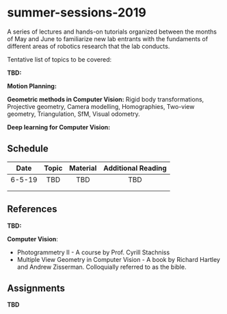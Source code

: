 # summer-sessions-2019

A series of lectures and hands-on tutorials organized between the months of May and June to familiarize new lab entrants with the fundaments of different areas of robotics research that the lab conducts.

Tentative list of topics to be covered:

**TBD:**

**Motion Planning:**

**Geometric methods in Computer Vision:** Rigid body transformations, Projective geometry, Camera modelling, Homographies, Two-view geometry, Triangulation, SfM, Visual odometry.

**Deep learning for Computer Vision:**


## Schedule

| Date | Topic | Material | Additional Reading |
|:-------:|:-------:|:-----------:|:-----------:
| 6-5-19| TBD | TBD | TBD |
| | | |
| | | |

## References

**TBD:**

**Computer Vision**:

* Photogrammetry II - A course by Prof. Cyrill Stachniss
* Multiple View Geometry in Computer Vision - A book by Richard Hartley and Andrew Zisserman. Colloquially referred to as the bible.


## Assignments

**TBD**
